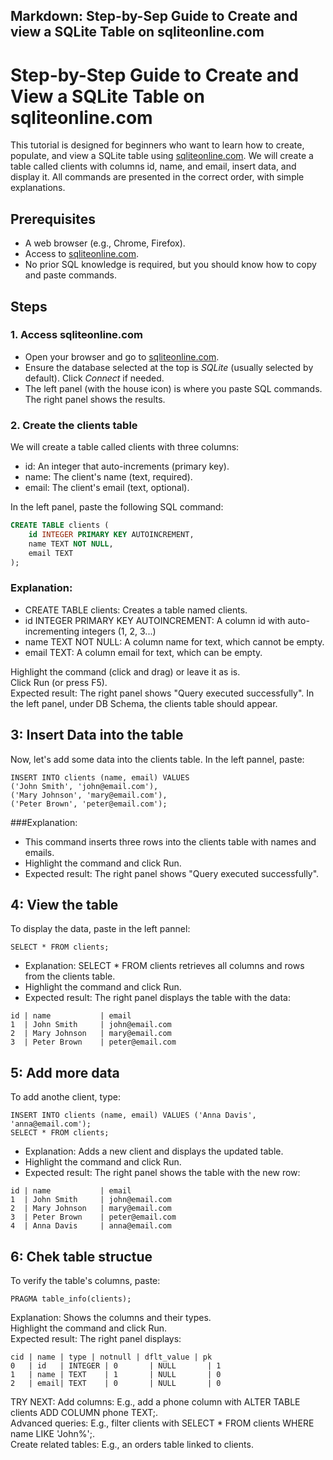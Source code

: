 ## Markdown: Step-by-Sep Guide to Create and view a SQLite Table on sqliteonline.com

# Step-by-Step Guide to Create and View a SQLite Table on sqliteonline.com

This tutorial is designed for beginners who want to learn how to create, populate, and view a SQLite table using [sqliteonline.com](https://sqliteonline.com/). We will create a table called clients with columns id, name, and email, insert data, and display it. All commands are presented in the correct order, with simple explanations.

## Prerequisites
- A web browser (e.g., Chrome, Firefox).
- Access to [sqliteonline.com](https://sqliteonline.com/).
- No prior SQL knowledge is required, but you should know how to copy and paste commands.

## Steps

### 1. Access sqliteonline.com
- Open your browser and go to [sqliteonline.com](https://sqliteonline.com/).
- Ensure the database selected at the top is *SQLite* (usually selected by default). Click *Connect* if needed.
- The left panel (with the house icon) is where you paste SQL commands. The right panel shows the results.

### 2. Create the clients table
We will create a table called clients with three columns:
- id: An integer that auto-increments (primary key).
- name: The client's name (text, required).
- email: The client's email (text, optional).

In the left panel, paste the following SQL command:

```sql
CREATE TABLE clients (
    id INTEGER PRIMARY KEY AUTOINCREMENT,
    name TEXT NOT NULL,
    email TEXT
);
```
### Explanation:  
- CREATE TABLE clients: Creates a table named clients.  
- id INTEGER PRIMARY KEY AUTOINCREMENT: A column id with auto-incrementing integers (1, 2, 3...)  
- name TEXT NOT NULL: A column name for text, which cannot be empty.  
- email TEXT: A column email for text, which can be empty.  

Highlight the command (click and drag) or leave it as is.  
Click Run (or press F5).  
Expected result: The right panel shows "Query executed successfully". In the left panel, under DB Schema, the clients table should appear.  

## 3: Insert Data into the table  
Now, let's add some data into the clients table. In the left pannel, paste:
```
INSERT INTO clients (name, email) VALUES 
('John Smith', 'john@email.com'),
('Mary Johnson', 'mary@email.com'),
('Peter Brown', 'peter@email.com');
```
###Explanation:  
- This command inserts three rows into the clients table with names and emails.  
- Highlight the command and click Run.  
- Expected result: The right panel shows "Query executed successfully".  

## 4: View the table  
To display the data, paste in the left pannel:
```
SELECT * FROM clients;
```
- Explanation: SELECT * FROM clients retrieves all columns and rows from the clients table.  
- Highlight the command and click Run.  
- Expected result: The right panel displays the table with the data:

```
id | name           | email
1  | John Smith     | john@email.com
2  | Mary Johnson   | mary@email.com
3  | Peter Brown    | peter@email.com
```  
## 5: Add more data  
To add anothe client, type:  
```
INSERT INTO clients (name, email) VALUES ('Anna Davis', 'anna@email.com');
SELECT * FROM clients;
```
- Explanation: Adds a new client and displays the updated table.
- Highlight the command and click Run.
- Expected result: The right panel shows the table with the new row:
```
id | name           | email
1  | John Smith     | john@email.com
2  | Mary Johnson   | mary@email.com
3  | Peter Brown    | peter@email.com
4  | Anna Davis     | anna@email.com
```
## 6: Chek table structue  
To verify the table's columns, paste:  
```
PRAGMA table_info(clients);

```
Explanation: Shows the columns and their types.  
Highlight the command and click Run.  
Expected result: The right panel displays:  
```
cid | name | type | notnull | dflt_value | pk
0   | id   | INTEGER | 0       | NULL       | 1
1   | name | TEXT    | 1       | NULL       | 0
2   | email| TEXT    | 0       | NULL       | 0
```

TRY NEXT:
Add columns: E.g., add a phone column with ALTER TABLE clients ADD COLUMN phone TEXT;.  
Advanced queries: E.g., filter clients with SELECT * FROM clients WHERE name LIKE 'John%';.  
Create related tables: E.g., an orders table linked to clients.  


